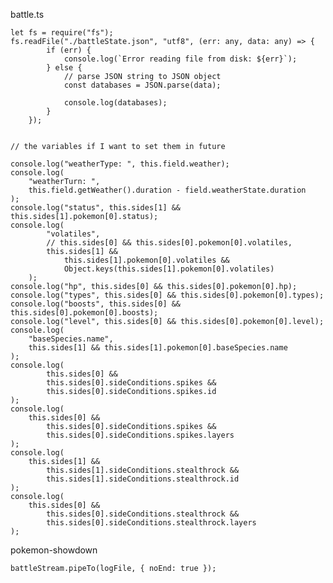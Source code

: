 battle.ts

    let fs = require("fs");
    fs.readFile("./battleState.json", "utf8", (err: any, data: any) => {
    		if (err) {
    			console.log(`Error reading file from disk: ${err}`);
    		} else {
    			// parse JSON string to JSON object
    			const databases = JSON.parse(data);

    			console.log(databases);
    		}
    	});


    // the variables if I want to set them in future

    console.log("weatherType: ", this.field.weather);
    console.log(
    	"weatherTurn: ",
    	this.field.getWeather().duration - field.weatherState.duration
    );
    console.log("status", this.sides[1] && this.sides[1].pokemon[0].status);
    console.log(
    		"volatiles",
    		// this.sides[0] && this.sides[0].pokemon[0].volatiles,
    		this.sides[1] &&
    			this.sides[1].pokemon[0].volatiles &&
    			Object.keys(this.sides[1].pokemon[0].volatiles)
    	);
    console.log("hp", this.sides[0] && this.sides[0].pokemon[0].hp);
    console.log("types", this.sides[0] && this.sides[0].pokemon[0].types);
    console.log("boosts", this.sides[0] && this.sides[0].pokemon[0].boosts);
    console.log("level", this.sides[0] && this.sides[0].pokemon[0].level);
    console.log(
    	"baseSpecies.name",
    	this.sides[1] && this.sides[1].pokemon[0].baseSpecies.name
    );
    console.log(
    		this.sides[0] &&
    		this.sides[0].sideConditions.spikes &&
    		this.sides[0].sideConditions.spikes.id
    );
    console.log(
    	this.sides[0] &&
    		this.sides[0].sideConditions.spikes &&
    		this.sides[0].sideConditions.spikes.layers
    );
    console.log(
    	this.sides[1] &&
    		this.sides[1].sideConditions.stealthrock &&
    		this.sides[1].sideConditions.stealthrock.id
    );
    console.log(
    	this.sides[0] &&
    		this.sides[0].sideConditions.stealthrock &&
    		this.sides[0].sideConditions.stealthrock.layers
    );

pokemon-showdown

    battleStream.pipeTo(logFile, { noEnd: true });
